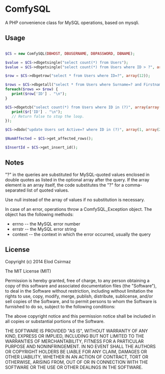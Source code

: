 # ComfySQL

A PHP convenience class for MySQL operations, based on mysqli.

## Usage

```PHP

$CS = new ComfySQL(DBHOST, DBUSERNAME, DBPASSWORD, DBNAME);

$value = $CS->dbgetsingle("select count(*) from Users");
$value = $CS->dbgetsingle("select count(*) from Users where ID > ?", array(12));

$row = $CS->dbgetrow("select * from Users where ID=?", array(12));

$rows = $CS->dbgetall("select * from Users where Surname=? and Firstname=?", array("Smith", "John"));
foreach($rows => $row) {
   print($row['ID'] . "\n");
}

$CS->dbgetcb("select count(*) from Users where ID in (?)", array(array(1,2,3,4)), function($r){
   print($r['ID'] . "\n");
   // Return false to stop the loop.
});

$CS->dbdo("update Users set Active=? where ID in (?)", array(1, array(2,5,9)));

$NumAffected = $CS->get_affected_rows();

$InsertId = $CS->get_insert_id();

```

## Notes

"?" in the queries are substituted for MySQL-quoted values enclosed in double quotes as listed in
the optional array after the query. If the array element is an array itself, the code substitutes
the "?" for a comma-separated list of quoted values.

Use null instead of the array of values if no substitution is necessary.

In case of an error, operations throw a ComfySQL_Exception object. The object has the following
methods:

* errno -- the MySQL error number
* errstr -- the MySQL error string
* context -- the context in which the error occurred, usually the query

## License

Copyright (c) 2014 Elod Csirmaz

The MIT License (MIT)

Permission is hereby granted, free of charge, to any person obtaining a copy
of this software and associated documentation files (the "Software"), to deal
in the Software without restriction, including without limitation the rights
to use, copy, modify, merge, publish, distribute, sublicense, and/or sell
copies of the Software, and to permit persons to whom the Software is
furnished to do so, subject to the following conditions:

The above copyright notice and this permission notice shall be included in
all copies or substantial portions of the Software.

THE SOFTWARE IS PROVIDED "AS IS", WITHOUT WARRANTY OF ANY KIND, EXPRESS OR
IMPLIED, INCLUDING BUT NOT LIMITED TO THE WARRANTIES OF MERCHANTABILITY,
FITNESS FOR A PARTICULAR PURPOSE AND NONINFRINGEMENT. IN NO EVENT SHALL THE
AUTHORS OR COPYRIGHT HOLDERS BE LIABLE FOR ANY CLAIM, DAMAGES OR OTHER
LIABILITY, WHETHER IN AN ACTION OF CONTRACT, TORT OR OTHERWISE, ARISING FROM,
OUT OF OR IN CONNECTION WITH THE SOFTWARE OR THE USE OR OTHER DEALINGS IN
THE SOFTWARE.
